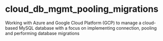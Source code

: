# cloud_db_mgmt_pooling_migrations
Working with Azure and Google Cloud Platform (GCP) to manage a cloud-based MySQL database with a focus on implementing connection, pooling and performing database migrations

